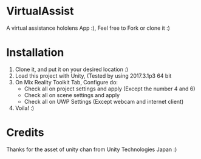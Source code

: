# VirtualAssist

A virtual assistance hololens App :), Feel free to Fork or clone it :)

# Installation
1. Clone it, and put it on your desired location :)
2. Load this project with Unity, (Tested by using 2017.3.1p3 64 bit
3. On Mix Reality Toolkit Tab, Configure do:
    - Check all on project settings and apply (Except the number 4 and 6)
    - Check all on scene settings and apply
    - Check all on UWP Settings (Except webcam and internet client)
4. Voila! :)


# Credits
Thanks for the asset of unity chan from Unity Technologies Japan :)

